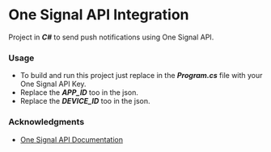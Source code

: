 # One Signal API Integration

Project in ***C#*** to send push notifications using One Signal API.

### Usage
* To build and run this project just replace in the ***Program.cs*** file with your One Signal API Key.
* Replace the ***APP_ID*** too in the json.
* Replace the ***DEVICE_ID*** too in the json.

### Acknowledgments
* [One Signal API Documentation](https://documentation.onesignal.com/docs/onesignal-api)
